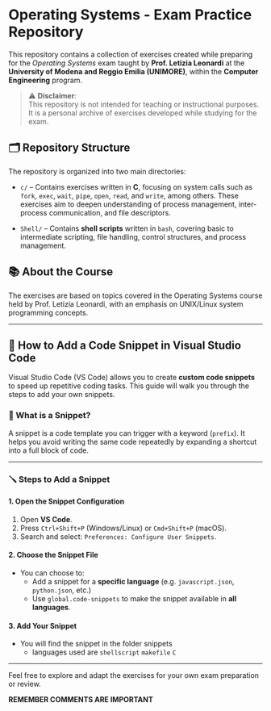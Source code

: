 # Operating Systems - Exam Practice Repository

This repository contains a collection of exercises created while preparing for the *Operating Systems* exam taught by **Prof. Letizia Leonardi** at the **University of Modena and Reggio Emilia (UNIMORE)**, within the **Computer Engineering** program.

> ⚠️ **Disclaimer**:  
> This repository is not intended for teaching or instructional purposes.  
> It is a personal archive of exercises developed while studying for the exam.

## 🗂️ Repository Structure

The repository is organized into two main directories:

- `c/` – Contains exercises written in **C**, focusing on system calls such as `fork`, `exec`, `wait`, `pipe`, `open`, `read`, and `write`, among others. These exercises aim to deepen understanding of process management, inter-process communication, and file descriptors.

- `Shell/` – Contains **shell scripts** written in `bash`, covering basic to intermediate scripting, file handling, control structures, and process management.

## 📚 About the Course

The exercises are based on topics covered in the Operating Systems course held by Prof. Letizia Leonardi, with an emphasis on UNIX/Linux system programming concepts.

---

## 📌 How to Add a Code Snippet in Visual Studio Code

Visual Studio Code (VS Code) allows you to create **custom code snippets** to speed up repetitive coding tasks. This guide will walk you through the steps to add your own snippets.

### 🔧 What is a Snippet?

A snippet is a code template you can trigger with a keyword (`prefix`). It helps you avoid writing the same code repeatedly by expanding a shortcut into a full block of code.

---

### 🪛 Steps to Add a Snippet

#### 1. Open the Snippet Configuration

1. Open **VS Code**.
2. Press `Ctrl+Shift+P` (Windows/Linux) or `Cmd+Shift+P` (macOS).
3. Search and select: `Preferences: Configure User Snippets`.

#### 2. Choose the Snippet File

- You can choose to:
  - Add a snippet for a **specific language** (e.g. `javascript.json`, `python.json`, etc.)
  - Use `global.code-snippets` to make the snippet available in **all languages**.

#### 3. Add Your Snippet
 - You will find the snippet in the folder snippets
    - languages used are `shellscript` `makefile` `C` 


---

Feel free to explore and adapt the exercises for your own exam preparation or review.

**REMEMBER COMMENTS ARE IMPORTANT**
